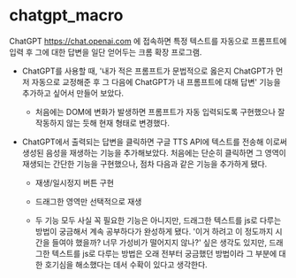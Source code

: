 # chatgpt_macro

ChatGPT <https://chat.openai.com> 에 접속하면 특정 텍스트를 자동으로 프롬프트에 입력 후 그에 대한 답변을 일단 얻어두는 크롬 확장 프로그램. 

- ChatGPT를 사용할 때, '내가 적은 프롬프트가 문법적으로 옳은지 ChatGPT가 먼저 자동으로 교정해준 후 그 다음에 ChatGPT가 내 프롬프트에 대해 답변' 기능을 추가하고 싶어서 만들어 보았다.

  - 처음에는 DOM에 변화가 발생하면 프롬프트가 자동 입력되도록 구현했으나 잘 작동하지 않는 듯해 현재 형태로 변경했다.

- ChatGPT에서 출력되는 답변을 클릭하면 구글 TTS API에 텍스트를 전송해 이로써 생성된 음성을 재생하는 기능을 추가해보았다. 처음에는 단순히 클릭하면 그 영역이 재생되는 간단한 기능을 구현했으나, 점차 다음과 같은 기능을 추가하게 됐다.

  - 재생/일시정지 버튼 구현
  
  - 드래그한 영역만 선택적으로 재생
  
  - 두 기능 모두 사실 꼭 필요한 기능은 아니지만, 드래그한 텍스트를 js로 다루는 방법이 궁금해서 계속 공부하다가 완성하게 됐다. '이거 하려고 이 정도까지 시간을 들여야 했을까? 너무 가성비가 떨어지지 않나?' 싶은 생각도 있지만, 드래그한 텍스트를 js로 다루는 방법은 오래 전부터 궁금했던 방법이라 그 부분에 대한 호기심을 해소했다는 데서 수확이 있다고 생각한다.
